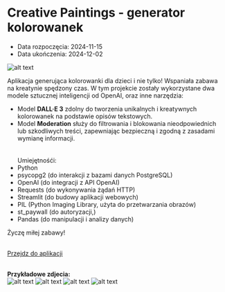 
# Creative Paintings - generator kolorowanek

* Data rozpoczęcia: 2024-11-15<br>
* Data ukończenia: 2024-12-02<br>

![alt text](<cp.png>)

Aplikacja generująca kolorowanki dla dzieci i nie tylko! Wspaniała zabawa na kreatynie spędzony czas.
W tym projekcie zostały wykorzystane dwa modele sztucznej inteligencji od OpenAI, oraz inne narzędzia:

 - Model **DALL·E 3** zdolny do tworzenia unikalnych i kreatywnych kolorowanek na podstawie opisów tekstowych.
 - Model **Moderation** służy do filtrowania i blokowania nieodpowiednich lub szkodliwych treści, zapewniając bezpieczną i zgodną z zasadami wymianę informacji. 
 <br><br><br>
Umiejętnośći:  
 - Python
 - psycopg2 (do interakcji z bazami danych PostgreSQL)
 - OpenAI (do integracji z API OpenAI)
 - Requests (do wykonywania żądań HTTP)
 - Streamlit (do budowy aplikacji webowych)
 - PIL (Python Imaging Library, użyta do przetwarzania obrazów)
 - st_paywall (do autoryzacji,)
 - Pandas (do manipulacji i analizy danych)
 
Życzę miłej zabawy!
<br><br>

<a href="https://creative-paintings.ppawlowski.com" class="md-button md-button--primary">Przejdz do aplikacji</a>
<br><br>

**Przykładowe zdjecia:**<br>
![alt text](<cp1.jpg>)
![alt text](<cp2.jpg>)
![alt text](<cp3.jpg>)
![alt text](<cp4.jpg>)


